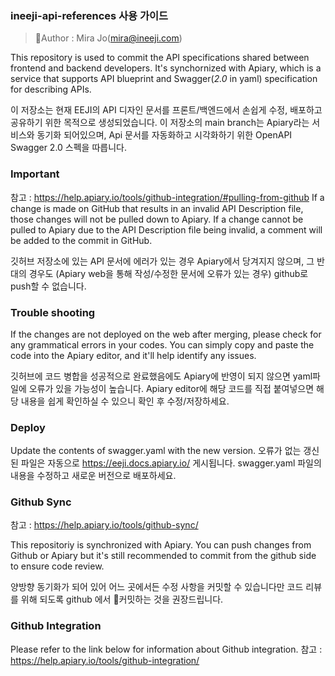 ### ineeji-api-references 사용 가이드
> Author : Mira Jo(mira@ineeji.com)

This repository is used to commit the API specifications shared between frontend and backend developers. It's synchornized with Apiary, which is a service that supports API blueprint and Swagger(*2.0* in yaml) specification for describing APIs.

이 저장소는 현재 EEJI의 API 디자인 문서를 프론트/백엔드에서 손쉽게 수정, 배포하고 공유하기 위한 목적으로 생성되었습니다. 이 저장소의 main branch는 Apiary라는 서비스와 동기화 되어있으며, Api 문서를 자동화하고 시각화하기 위한 OpenAPI Swagger 2.0 스펙을 따릅니다.

### Important 
참고 : <https://help.apiary.io/tools/github-integration/#pulling-from-github>
If a change is made on GitHub that results in an invalid API Description file, those changes will not be pulled down to Apiary. If a change cannot be pulled to Apiary due to the API Description file being invalid, a comment will be added to the commit in GitHub. 

깃허브 저장소에 있는 API 문서에 에러가 있는 경우 Apiary에서 당겨지지 않으며, 그 반대의 경우도 (Apiary web을 통해 작성/수정한 문서에 오류가 있는 경우) github로 push할 수 없습니다.

### Trouble shooting
If the changes are not deployed on the web after merging, please check for any grammatical errors in your codes. You can simply copy and paste the code into the Apiary editor, and it'll help identify any issues.

깃허브에 코드 병합을 성공적으로 완료했음에도 Apiary에 반영이 되지 않으면 yaml파일에 오류가 있을 가능성이 높습니다. Apiary editor에 해당 코드를 직접 붙여넣으면 해당 내용을 쉽게 확인하실 수 있으니 확인 후 수정/저장하세요.

### Deploy 
Update the contents of swagger.yaml with the new version. 오류가 없는 갱신된 파일은 자동으로 <https://eeji.docs.apiary.io/> 게시됩니다.
swagger.yaml 파일의 내용을 수정하고 새로운 버전으로 배포하세요.

### Github Sync 
참고 : <https://help.apiary.io/tools/github-sync/>

This repositoriy is synchronized with Apiary. You can push changes from Github or Apiary but it's still recommended to commit from the github side to ensure code review.

양방향 동기화가 되어 있어 어느 곳에서든 수정 사항을 커밋할 수 있습니다만 코드 리뷰를 위해 되도록 github 에서 커밋하는 것을 권장드립니다.

### Github Integration  
Please refer to the link below for information about Github integration.
참고 : <https://help.apiary.io/tools/github-integration/>


